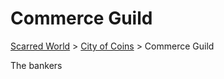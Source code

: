 # Commerce Guild
[Scarred World](./readme.md) > [City of Coins](./city-of-coins.md) > Commerce Guild

The bankers
